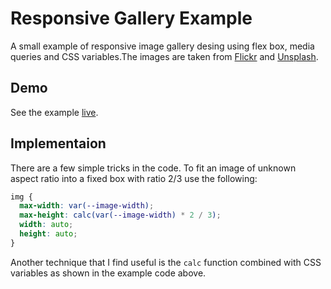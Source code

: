 # Responsive Gallery Example

A small example of responsive image gallery desing using flex box, media queries and CSS variables.The images are taken from [Flickr](https://www.flickr.com/) and [Unsplash](https://unsplash.com/).

## Demo

See the example [live](http://responsive-thumbnails.kosobrodov.net).

## Implementaion

There are a few simple tricks in the code. To fit an image of unknown aspect ratio into a fixed box with ratio 2/3 use the following:

```css
img {
  max-width: var(--image-width);
  max-height: calc(var(--image-width) * 2 / 3);
  width: auto;
  height: auto;
}
```

Another technique that I find useful is the `calc` function combined with CSS variables as shown in the example code above.
